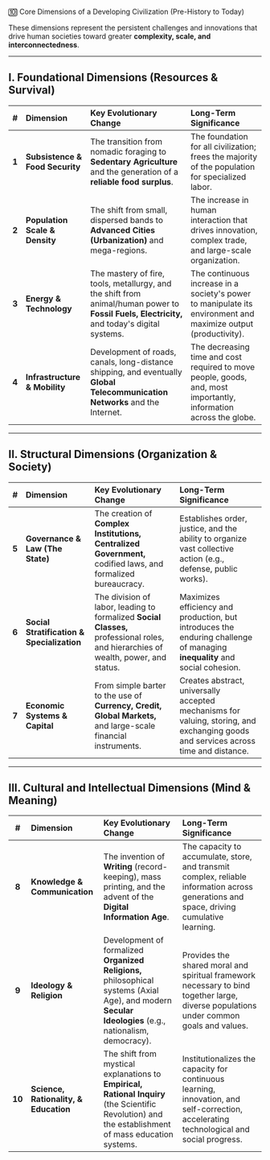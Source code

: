 🔟 Core Dimensions of a Developing Civilization (Pre-History to Today)

These dimensions represent the persistent challenges and innovations that drive human societies toward greater **complexity, scale, and interconnectedness**.

---

## I. Foundational Dimensions (Resources & Survival)

| # | Dimension | Key Evolutionary Change | Long-Term Significance |
| :---: | :--- | :--- | :--- |
| **1** | **Subsistence & Food Security** | The transition from nomadic foraging to **Sedentary Agriculture** and the generation of a **reliable food surplus**. | The foundation for all civilization; frees the majority of the population for specialized labor. |
| **2** | **Population Scale & Density** | The shift from small, dispersed bands to **Advanced Cities (Urbanization)** and mega-regions. | The increase in human interaction that drives innovation, complex trade, and large-scale organization. |
| **3** | **Energy & Technology** | The mastery of fire, tools, metallurgy, and the shift from animal/human power to **Fossil Fuels, Electricity,** and today's digital systems. | The continuous increase in a society's power to manipulate its environment and maximize output (productivity). |
| **4** | **Infrastructure & Mobility** | Development of roads, canals, long-distance shipping, and eventually **Global Telecommunication Networks** and the Internet. | The decreasing time and cost required to move people, goods, and, most importantly, information across the globe. |

---

## II. Structural Dimensions (Organization & Society)

| # | Dimension | Key Evolutionary Change | Long-Term Significance |
| :---: | :--- | :--- | :--- |
| **5** | **Governance & Law (The State)** | The creation of **Complex Institutions, Centralized Government,** codified laws, and formalized bureaucracy. | Establishes order, justice, and the ability to organize vast collective action (e.g., defense, public works). |
| **6** | **Social Stratification & Specialization** | The division of labor, leading to formalized **Social Classes,** professional roles, and hierarchies of wealth, power, and status. | Maximizes efficiency and production, but introduces the enduring challenge of managing **inequality** and social cohesion. |
| **7** | **Economic Systems & Capital** | From simple barter to the use of **Currency, Credit, Global Markets,** and large-scale financial instruments. | Creates abstract, universally accepted mechanisms for valuing, storing, and exchanging goods and services across time and distance. |

---

## III. Cultural and Intellectual Dimensions (Mind & Meaning)

| # | Dimension | Key Evolutionary Change | Long-Term Significance |
| :---: | :--- | :--- | :--- |
| **8** | **Knowledge & Communication** | The invention of **Writing** (record-keeping), mass printing, and the advent of the **Digital Information Age**. | The capacity to accumulate, store, and transmit complex, reliable information across generations and space, driving cumulative learning. |
| **9** | **Ideology & Religion** | Development of formalized **Organized Religions,** philosophical systems (Axial Age), and modern **Secular Ideologies** (e.g., nationalism, democracy). | Provides the shared moral and spiritual framework necessary to bind together large, diverse populations under common goals and values. |
| **10** | **Science, Rationality, & Education** | The shift from mystical explanations to **Empirical, Rational Inquiry** (the Scientific Revolution) and the establishment of mass education systems. | Institutionalizes the capacity for continuous learning, innovation, and self-correction, accelerating technological and social progress. |

